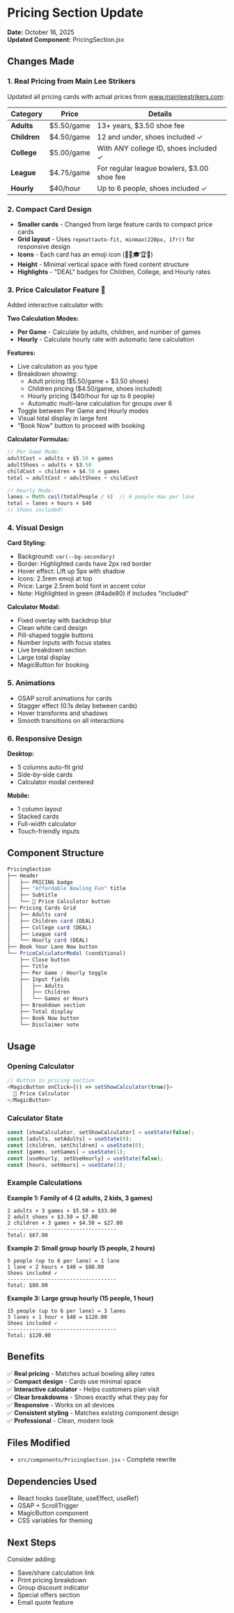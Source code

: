 # Pricing Section Update

**Date:** October 16, 2025  
**Updated Component:** PricingSection.jsx

## Changes Made

### 1. **Real Pricing from Main Lee Strikers**

Updated all pricing cards with actual prices from www.mainleestrikers.com:

| Category | Price | Details |
|----------|-------|---------|
| **Adults** | $5.50/game | 13+ years, $3.50 shoe fee |
| **Children** | $4.50/game | 12 and under, shoes included ✓ |
| **College** | $5.00/game | With ANY college ID, shoes included ✓ |
| **League** | $4.75/game | For regular league bowlers, $3.00 shoe fee |
| **Hourly** | $40/hour | Up to 6 people, shoes included ✓ |

### 2. **Compact Card Design**

- **Smaller cards** - Changed from large feature cards to compact price cards
- **Grid layout** - Uses `repeat(auto-fit, minmax(220px, 1fr))` for responsive design
- **Icons** - Each card has an emoji icon (👨👶🎓🏆⏰)
- **Height** - Minimal vertical space with fixed content structure
- **Highlights** - "DEAL" badges for Children, College, and Hourly rates

### 3. **Price Calculator Feature** 🧮

Added interactive calculator with:

**Two Calculation Modes:**
- **Per Game** - Calculate by adults, children, and number of games
- **Hourly** - Calculate hourly rate with automatic lane calculation

**Features:**
- Live calculation as you type
- Breakdown showing:
  - Adult pricing ($5.50/game + $3.50 shoes)
  - Children pricing ($4.50/game, shoes included)
  - Hourly pricing ($40/hour for up to 6 people)
  - Automatic multi-lane calculation for groups over 6
- Toggle between Per Game and Hourly modes
- Visual total display in large font
- "Book Now" button to proceed with booking

**Calculator Formulas:**

```javascript
// Per Game Mode:
adultCost = adults × $5.50 × games
adultShoes = adults × $3.50
childCost = children × $4.50 × games
total = adultCost + adultShoes + childCost

// Hourly Mode:
lanes = Math.ceil(totalPeople / 6)  // 6 people max per lane
total = lanes × hours × $40
// Shoes included!
```

### 4. **Visual Design**

**Card Styling:**
- Background: `var(--bg-secondary)`
- Border: Highlighted cards have 2px red border
- Hover effect: Lift up 5px with shadow
- Icons: 2.5rem emoji at top
- Price: Large 2.5rem bold font in accent color
- Note: Highlighted in green (#4ade80) if includes "Included"

**Calculator Modal:**
- Fixed overlay with backdrop blur
- Clean white card design
- Pill-shaped toggle buttons
- Number inputs with focus states
- Live breakdown section
- Large total display
- MagicButton for booking

### 5. **Animations**

- GSAP scroll animations for cards
- Stagger effect (0.1s delay between cards)
- Hover transforms and shadows
- Smooth transitions on all interactions

### 6. **Responsive Design**

**Desktop:**
- 5 columns auto-fit grid
- Side-by-side cards
- Calculator modal centered

**Mobile:**
- 1 column layout
- Stacked cards
- Full-width calculator
- Touch-friendly inputs

## Component Structure

```jsx
PricingSection
├── Header
│   ├── PRICING badge
│   ├── "Affordable Bowling Fun" title
│   ├── Subtitle
│   └── 🧮 Price Calculator button
├── Pricing Cards Grid
│   ├── Adults card
│   ├── Children card (DEAL)
│   ├── College card (DEAL)
│   ├── League card
│   └── Hourly card (DEAL)
├── Book Your Lane Now button
└── PriceCalculatorModal (conditional)
    ├── Close button
    ├── Title
    ├── Per Game / Hourly toggle
    ├── Input fields
    │   ├── Adults
    │   ├── Children
    │   └── Games or Hours
    ├── Breakdown section
    ├── Total display
    ├── Book Now button
    └── Disclaimer note
```

## Usage

### Opening Calculator
```javascript
// Button in pricing section
<MagicButton onClick={() => setShowCalculator(true)}>
  🧮 Price Calculator
</MagicButton>
```

### Calculator State
```javascript
const [showCalculator, setShowCalculator] = useState(false);
const [adults, setAdults] = useState(0);
const [children, setChildren] = useState(0);
const [games, setGames] = useState(1);
const [useHourly, setUseHourly] = useState(false);
const [hours, setHours] = useState(1);
```

### Example Calculations

**Example 1: Family of 4 (2 adults, 2 kids, 3 games)**
```
2 adults × 3 games × $5.50 = $33.00
2 adult shoes × $3.50 = $7.00
2 children × 3 games × $4.50 = $27.00
-----------------------------------
Total: $67.00
```

**Example 2: Small group hourly (5 people, 2 hours)**
```
5 people (up to 6 per lane) = 1 lane
1 lane × 2 hours × $40 = $80.00
Shoes included ✓
-----------------------------------
Total: $80.00
```

**Example 3: Large group hourly (15 people, 1 hour)**
```
15 people (up to 6 per lane) = 3 lanes
3 lanes × 1 hour × $40 = $120.00
Shoes included ✓
-----------------------------------
Total: $120.00
```

## Benefits

✅ **Real pricing** - Matches actual bowling alley rates  
✅ **Compact design** - Cards use minimal space  
✅ **Interactive calculator** - Helps customers plan visit  
✅ **Clear breakdowns** - Shows exactly what they pay for  
✅ **Responsive** - Works on all devices  
✅ **Consistent styling** - Matches existing component design  
✅ **Professional** - Clean, modern look  

## Files Modified

- `src/components/PricingSection.jsx` - Complete rewrite

## Dependencies Used

- React hooks (useState, useEffect, useRef)
- GSAP + ScrollTrigger
- MagicButton component
- CSS variables for theming

## Next Steps

Consider adding:
- Save/share calculation link
- Print pricing breakdown
- Group discount indicator
- Special offers section
- Email quote feature
